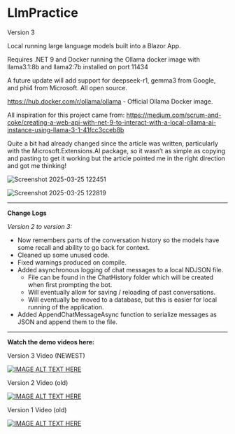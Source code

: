 # LlmPractice

Version 3

Local running large language models built into a Blazor App.

Requires .NET 9 and Docker running the Ollama docker image with llama3.1:8b and llama2:7b installed on port 11434

A future update will add support for deepseek-r1, gemma3 from Google, and phi4 from Microsoft. All open source.

https://hub.docker.com/r/ollama/ollama - Official Ollama Docker image.

All inspiration for this project came from: https://medium.com/scrum-and-coke/creating-a-web-api-with-net-9-to-interact-with-a-local-ollama-ai-instance-using-llama-3-1-41fcc3cceb8b

Quite a bit had already changed since the article was written, particularly with the Microsoft.Extensions.AI package, so it wasn’t as simple as copying and pasting to get it working but the article pointed me in the right direction and got me thinking!

![Screenshot 2025-03-25 122451](https://github.com/user-attachments/assets/62938a9a-a9f0-4513-8f6f-f32921b6cb9d)

![Screenshot 2025-03-25 122819](https://github.com/user-attachments/assets/c585612e-795b-441a-9de1-2ec21e0bb495)

-------------------------------------------------------------------------------------------------------------------

**Change Logs**

*Version 2 to version 3:*
- Now remembers parts of the conversation history so the models have some recall and ability to go back for context.
- Cleaned up some unused code.
- Fixed warnings produced on compile.
- Added asynchronous logging of chat messages to a local NDJSON file.
  - File can be found in the ChatHistory folder which will be created when first prompting the bot.
  - Will eventually allow for saving / reloading of past conversations.
  - Will eventually be moved to a database, but this is easier for local running of the application.
- Added AppendChatMessageAsync function to serialize messages as JSON and append them to the file.

-------------------------------------------------------------------------------------------------------------------

**Watch the demo videos here:**

Version 3 Video (NEWEST)

[![IMAGE ALT TEXT HERE](https://img.youtube.com/vi/mo-5q1rvdpE/0.jpg)](https://www.youtube.com/watch?v=mo-5q1rvdpE)


Version 2 Video (old)

[![IMAGE ALT TEXT HERE](https://img.youtube.com/vi/FcH_w3bsdZQ/0.jpg)](https://www.youtube.com/watch?v=FcH_w3bsdZQ)


Version 1 Video (old)

[![IMAGE ALT TEXT HERE](https://img.youtube.com/vi/6Y4LnnlxGQk/0.jpg)](https://www.youtube.com/watch?v=6Y4LnnlxGQk)
